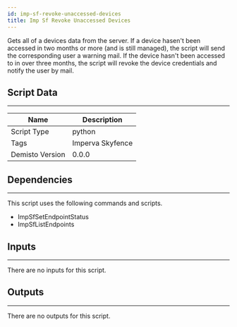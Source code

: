 ```yaml
---
id: imp-sf-revoke-unaccessed-devices
title: Imp Sf Revoke Unaccessed Devices
---
```


Gets all of a devices data from the server. If a device hasen't been accessed in two months or more (and is still managed), the script will send the corresponding user a warning mail.
If the device hasn't been accessed to in over three months, the script will revoke the device credentials and notify the user by mail.  

## Script Data
---

| **Name** | **Description** |
| --- | --- |
| Script Type | python |
| Tags | Imperva Skyfence |
| Demisto Version | 0.0.0 |

## Dependencies
---
This script uses the following commands and scripts.
* ImpSfSetEndpointStatus
* ImpSfListEndpoints

## Inputs
---
There are no inputs for this script.

## Outputs
---
There are no outputs for this script.
